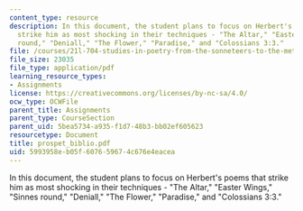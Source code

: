 ```yaml
---
content_type: resource
description: In this document, the student plans to focus on Herbert's poems that
  strike him as most shocking in their techniques - "The Altar," "Easter Wings," "Sinnes
  round," "Deniall," "The Flower," "Paradise," and "Colossians 3:3."
file: /courses/21l-704-studies-in-poetry-from-the-sonneteers-to-the-metaphysicals-spring-2006/5993958eb05f607659674c676e4eacea_prospet_biblio.pdf
file_size: 23035
file_type: application/pdf
learning_resource_types:
- Assignments
license: https://creativecommons.org/licenses/by-nc-sa/4.0/
ocw_type: OCWFile
parent_title: Assignments
parent_type: CourseSection
parent_uid: 5bea5734-a935-f1d7-48b3-bb02ef605623
resourcetype: Document
title: prospet_biblio.pdf
uid: 5993958e-b05f-6076-5967-4c676e4eacea
---
```

In this document, the student plans to focus on Herbert's poems that strike him as most shocking in their techniques - "The Altar," "Easter Wings," "Sinnes round," "Deniall," "The Flower," "Paradise," and "Colossians 3:3."